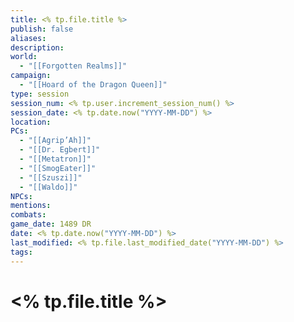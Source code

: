 ```yaml
---
title: <% tp.file.title %>
publish: false
aliases: 
description: 
world:
  - "[[Forgotten Realms]]"
campaign:
  - "[[Hoard of the Dragon Queen]]"
type: session
session_num: <% tp.user.increment_session_num() %>
session_date: <% tp.date.now("YYYY-MM-DD") %>
location: 
PCs:
  - "[[Agrip’Ah]]"
  - "[[Dr. Egbert]]"
  - "[[Metatron]]"
  - "[[SmogEater]]"
  - "[[Szuszi]]"
  - "[[Waldo]]"
NPCs: 
mentions: 
combats: 
game_date: 1489 DR
date: <% tp.date.now("YYYY-MM-DD") %>
last_modified: <% tp.file.last_modified_date("YYYY-MM-DD") %>
tags:
---
```

# <% tp.file.title %>
